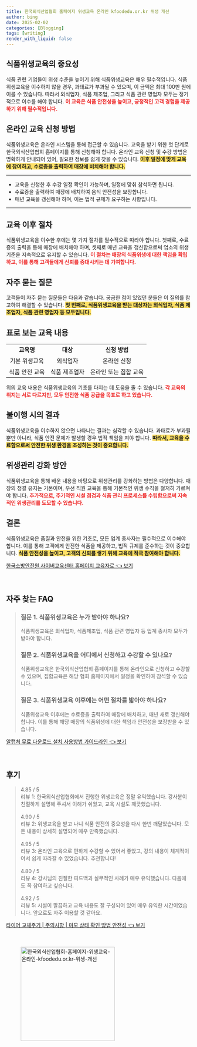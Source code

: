 ```yaml
---
title: 한국외식산업협회 홈페이지 위생교육 온라인 kfoodedu.or.kr 위생 개선
author: bing
date: 2025-02-02
categories: [Blogging]
tags: [writing]
render_with_liquid: false
---
```



<h2 id='식품위생교육의 중요성'>식품위생교육의 중요성</h2>

<p>식품 관련 기업들이 위생 수준을 높이기 위해 식품위생교육은 매우 필수적입니다. 식품위생교육을 이수하지 않을 경우, 과태료가 부과될 수 있으며, 이 금액은 최대 100만 원에 이를 수 있습니다. 따라서 외식업자, 식품 제조업, 그리고 식품 관련 영업자 모두는 정기적으로 이수를 해야 합니다. <b><span style="color: #ee2323;">이 교육은 식품 안전성을 높이고, 긍정적인 고객 경험을 제공하기 위해 필수적입니다.</span></b></p>

<h2 id='온라인 교육 신청 방법'>온라인 교육 신청 방법</h2>

<p>식품위생교육은 온라인 시스템을 통해 접근할 수 있습니다. 교육을 받기 위한 첫 단계로 한국외식산업협회 홈페이지를 통해 신청해야 합니다. 온라인 교육 신청 및 수강 방법은 명확하게 안내되어 있어, 필요한 정보를 쉽게 찾을 수 있습니다. <b><span style="background-color: #ffe066;">이후 일정에 맞게 교육에 참여하고, 수료증을 출력하여 매장에 비치해야 합니다.</span></b></p>

<hr />

<ul>
    <li>교육을 신청한 후 수강 일정 확인이 가능하며, 일정에 맞춰 참석하면 됩니다.</li>
    <li>수료증을 출력하여 매장에 배치하여 음식 안전성을 보장합니다.</li>
    <li>매년 교육을 갱신해야 하며, 이는 법적 규제가 요구하는 사항입니다.</li>
</ul>

<hr />

<h2 id='교육 이후 절차'>교육 이후 절차</h2>

<p>식품위생교육을 이수한 후에는 몇 가지 절차를 필수적으로 따라야 합니다. 첫째로, 수료증의 출력을 통해 매장에 배치해야 하며, 셋째로 매년 교육을 갱신함으로써 업소의 위생 기준을 지속적으로 유지할 수 있습니다. <b><span style="color: #ee2323;">이 절차는 매장의 식품위생에 대한 책임을 확립하고, 이를 통해 고객들에게 신뢰를 증대시키는 데 기여합니다.</span></b></p>

<h2 id='자주 묻는 질문'>자주 묻는 질문</h2>

<p>고객들이 자주 묻는 질문들은 다음과 같습니다. 궁금한 점이 있었던 분들은 이 질의를 참고하여 해결할 수 있습니다. <b><span style="background-color: #ffe066;">첫 번째로, 식품위생교육을 받는 대상자는 외식업자, 식품 제조업자, 식품 관련 영업자 등 모두입니다.</span></b></p>

<h2 id='표로 보는 교육 내용'>표로 보는 교육 내용</h2>

<table>
    <tr>
        <td style="text-align: center; height: 17px;"><b>교육명</b></td>
        <td style="text-align: center; height: 17px;"><b>대상</b></td>
        <td style="text-align: center; height: 17px;"><b>신청 방법</b></td>
    </tr>
    <tr>
        <td style="text-align: center; height: 17px;">기본 위생교육</td>
        <td style="text-align: center; height: 17px;">외식업자</td>
        <td style="text-align: center; height: 17px;">온라인 신청</td>
    </tr>
    <tr>
        <td style="text-align: center; height: 17px;">식품 안전 교육</td>
        <td style="text-align: center; height: 17px;">식품 제조업자</td>
        <td style="text-align: center; height: 17px;">온라인 또는 집합 교육</td>
    </tr>
</table>

<p>위의 교육 내용은 식품위생교육의 기초를 다지는 데 도움을 줄 수 있습니다. <b><span style="color: #ee2323;">각 교육의 취지는 서로 다르지만, 모두 안전한 식품 공급을 목표로 하고 있습니다.</span></b></p>

<h2 id='불이행 시의 결과'>불이행 시의 결과</h2>

<p>식품위생교육을 이수하지 않으면 나타나는 결과는 심각할 수 있습니다. 과태료가 부과될 뿐만 아니라, 식품 안전 문제가 발생할 경우 법적 책임을 져야 합니다. <b><span style="background-color: #ffe066;">따라서, 교육을 수료함으로써 안전한 위생 환경을 조성하는 것이 중요합니다.</span></b></p>

<h2 id='위생관리 강화 방안'>위생관리 강화 방안</h2>

<p>식품위생교육을 통해 배운 내용을 바탕으로 위생관리를 강화하는 방법은 다양합니다. 매장의 청결 유지는 기본이며, 우선 직원 교육을 통해 기본적인 위생 수칙을 철저히 가르쳐야 합니다. <b><span style="color: #ee2323;">추가적으로, 주기적인 시설 점검과 식품 관리 프로세스를 수립함으로써 지속적인 위생관리를 도모할 수 있습니다.</span></b></p>

<h2 id='결론'>결론</h2>

<p>식품위생교육은 품질과 안전을 위한 기초로, 모든 업계 종사자는 필수적으로 이수해야 합니다. 이를 통해 고객에게 안전한 식품을 제공하고, 법적 규제를 준수하는 것이 중요합니다. <b><span style="background-color: #ffe066;">식품 안전성을 높이고, 고객의 신뢰를 쌓기 위해 교육에 적극 참여해야 합니다.</span></b></p>


<p><a class="click-button" title="한국소방안전원 사이버교육센터 홈페이지 교육자료" href="https://yellowplanner.github.io/posts/%ED%95%9C%EA%B5%AD%EC%86%8C%EB%B0%A9%EC%95%88%EC%A0%84%EC%9B%90-%EC%82%AC%EC%9D%B4%EB%B2%84%EA%B5%90%EC%9C%A1%EC%84%BC%ED%84%B0-%ED%99%88%ED%8E%98%EC%9D%B4%EC%A7%80-%EA%B5%90%EC%9C%A1%EC%9E%90%EB%A3%8C/" rel="dofollow">한국소방안전원 사이버교육센터 홈페이지 교육자료 👈 보기</a></p><br>
<h2 id='자주_찾는_FAQ'>자주 찾는 FAQ</h2>
<div itemscope="" itemtype="https://schema.org/FAQPage"> 
<blockquote> 
<div itemscope="" itemprop="mainEntity" itemtype="https://schema.org/Question"> 
<h3 itemprop="name">질문 1. 식품위생교육은 누가 받아야 하나요?</h3> 
<div itemscope="" itemprop="acceptedAnswer" itemtype="https://schema.org/Answer"> 
<span itemprop="text"> 
<p>식품위생교육은 외식업자, 식품제조업, 식품 관련 영업자 등 업계 종사자 모두가 받아야 합니다.</p> 
</span> </div> 

<p></div> </p>

<div itemscope="" itemprop="mainEntity" itemtype="https://schema.org/Question"> 
<h3 itemprop="name">질문 2. 식품위생교육을 어디에서 신청하고 수강할 수 있나요?</h3> 
<div itemscope="" itemprop="acceptedAnswer" itemtype="https://schema.org/Answer"> 
<span itemprop="text"> 
<p>식품위생교육은 한국외식산업협회 홈페이지를 통해 온라인으로 신청하고 수강할 수 있으며, 집합교육은 해당 협회 홈페이지에서 일정을 확인하여 참석할 수 있습니다.</p> 
</span> </div> 

<p></div> </p>

<div itemscope="" itemprop="mainEntity" itemtype="https://schema.org/Question"> 
<h3 itemprop="name">질문 3. 식품위생교육 이후에는 어떤 절차를 밟아야 하나요?</h3> 
<div itemscope="" itemprop="acceptedAnswer" itemtype="https://schema.org/Answer"> 
<span itemprop="text"> 
<p>식품위생교육 이후에는 수료증을 출력하여 매장에 배치하고, 매년 새로 갱신해야 합니다. 이를 통해 해당 매장의 식품위생에 대한 책임과 안전성을 보장받을 수 있습니다.</p> 
</span> </div> 

<p></div> 
</blockquote> 
</div></p>
<p><a class="click-button" title="알캡쳐 무료 다운로드 설치 사용방법 가이드라인" href="https://yellowplanner.github.io/posts/%EC%95%8C%EC%BA%A1%EC%B3%90-%EB%AC%B4%EB%A3%8C-%EB%8B%A4%EC%9A%B4%EB%A1%9C%EB%93%9C-%EC%84%A4%EC%B9%98-%EC%82%AC%EC%9A%A9%EB%B0%A9%EB%B2%95-%EA%B0%80%EC%9D%B4%EB%93%9C%EB%9D%BC%EC%9D%B8/" rel="dofollow">알캡쳐 무료 다운로드 설치 사용방법 가이드라인 👈 보기</a></p><br>
<h2 id='후기'>후기</h2>
<div itemscope itemtype="https://schema.org/Product">
  <blockquote>
  <div itemprop="review" itemscope itemtype="https://schema.org/Review">
      <div itemprop="reviewRating" itemscope itemtype="https://schema.org/Rating"> <span itemprop="ratingValue">4.85</span> / <span itemprop="bestRating">5</span> </div>
      <span itemprop="reviewBody">리뷰 1: 한국외식산업협회에서 진행한 위생교육은 정말 유익했습니다. 강사분이 친절하게 설명해 주셔서 이해가 쉬웠고, 교육 시설도 깨끗했습니다.</span>
  </div>
  <br>
  <div itemprop="review" itemscope itemtype="https://schema.org/Review">
      <div itemprop="reviewRating" itemscope itemtype="https://schema.org/Rating"> <span itemprop="ratingValue">4.90</span> / <span itemprop="bestRating">5</span> </div>
      <span itemprop="reviewBody">리뷰 2: 위생교육을 받고 나니 식품 안전의 중요성을 다시 한번 깨달았습니다. 모든 내용이 상세히 설명되어 매우 만족했습니다.</span>
  </div>
  <br>
  <div itemprop="review" itemscope itemtype="https://schema.org/Review">
      <div itemprop="reviewRating" itemscope itemtype="https://schema.org/Rating"> <span itemprop="ratingValue">4.95</span> / <span itemprop="bestRating">5</span> </div>
      <span itemprop="reviewBody">리뷰 3: 온라인 교육으로 편하게 수강할 수 있어서 좋았고, 강의 내용이 체계적이어서 쉽게 따라갈 수 있었습니다. 추천합니다!</span>
  </div>
  <br>
  <div itemprop="review" itemscope itemtype="https://schema.org/Review">
      <div itemprop="reviewRating" itemscope itemtype="https://schema.org/Rating"> <span itemprop="ratingValue">4.80</span> / <span itemprop="bestRating">5</span> </div>
      <span itemprop="reviewBody">리뷰 4: 강사님의 친절한 피드백과 실무적인 사례가 매우 유익했습니다. 다음에도 꼭 참여하고 싶습니다.</span>
  </div>
  <br>
  <div itemprop="review" itemscope itemtype="https://schema.org/Review">
      <div itemprop="reviewRating" itemscope itemtype="https://schema.org/Rating"> <span itemprop="ratingValue">4.92</span> / <span itemprop="bestRating">5</span> </div>
      <span itemprop="reviewBody">리뷰 5: 시설이 깔끔하고 교육 내용도 잘 구성되어 있어 매우 유익한 시간이었습니다. 앞으로도 자주 이용할 것 같아요.</span>
  </div>
  </blockquote>
</div>
<p><a class="click-button" title="타이어 교체주기 | 주의사항 | 마모 상태 확인 방법 안전성" href="https://yellowplanner.github.io/posts/%ED%83%80%EC%9D%B4%EC%96%B4-%EA%B5%90%EC%B2%B4%EC%A3%BC%EA%B8%B0-%EC%A3%BC%EC%9D%98%EC%82%AC%ED%95%AD-%EB%A7%88%EB%AA%A8-%EC%83%81%ED%83%9C-%ED%99%95%EC%9D%B8-%EB%B0%A9%EB%B2%95-%EC%95%88%EC%A0%84%EC%84%B1/" rel="dofollow">타이어 교체주기 | 주의사항 | 마모 상태 확인 방법 안전성 👈 보기</a></p><br>
<figure class="image"><img src="https://yellowplanner.github.io/assets/img/thumbnail/한국외식산업협회-홈페이지-위생교육-온라인-kfoodedu.or.kr-위생-개선.webp" alt="한국외식산업협회-홈페이지-위생교육-온라인-kfoodedu.or.kr-위생-개선" width="256" height="256"></figure>